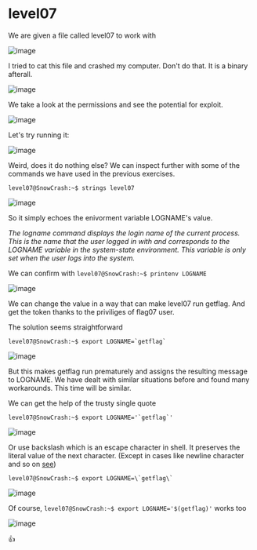 # level07
We are given a file called level07 to work with

![image](https://github.com/user-attachments/assets/62846dbd-88db-4111-a206-e910c3e3e917)

I tried to cat this file and crashed my computer. Don't do that. It is a binary afterall.

![image](https://github.com/user-attachments/assets/a6eaaed6-d583-4e70-bc4f-232e6808b74f)

We take a look at the permissions and see the potential for exploit.

![image](https://github.com/user-attachments/assets/29a3c37a-fa3e-4b7a-acca-3b0bcfcb157e)

Let's try running it:

![image](https://github.com/user-attachments/assets/24c2a827-052b-493a-8c8a-721207468a03)

Weird, does it do nothing else? We can inspect further with some of the commands we have used in the previous exercises.

`level07@SnowCrash:~$ strings level07`

![image](https://github.com/user-attachments/assets/e030042e-87bb-4134-bc9b-0dd83f91f16c)

So it simply echoes the enivorment variable LOGNAME's value.

_The logname command displays the login name of the current process. This is the name that the user logged in with and corresponds to the LOGNAME variable in the system-state environment. This variable is only set when the user logs into the system._

We can confirm with `level07@SnowCrash:~$ printenv LOGNAME`

![image](https://github.com/user-attachments/assets/1f43e154-4402-4ef1-ae0d-1fa41a848726)

We can change the value in a way that can make level07 run getflag. And get the token thanks to the priviliges of flag07 user.

The solution seems straightforward
```
level07@SnowCrash:~$ export LOGNAME=`getflag`
```

![image](https://github.com/user-attachments/assets/a31fc635-9451-4d0d-90fb-4edea50881a8)

But this makes getflag run prematurely and assigns the resulting message to LOGNAME.
We have dealt with similar situations before and found many workarounds. This time will be similar.

We can get the help of the trusty single quote
```
level07@SnowCrash:~$ export LOGNAME='`getflag`'
````

![image](https://github.com/user-attachments/assets/b1dc62af-d615-4299-b937-cc88c745b11c)

Or use backslash which is an escape character in shell. It preserves the literal value of the next character. (Except in cases like newline character and so on [see](https://stackoverflow.com/questions/65001228/why-putting-the-backslash-character-between-characters-in-commands-still-w))

```
level07@SnowCrash:~$ export LOGNAME=\`getflag\`
```

![image](https://github.com/user-attachments/assets/0acdda98-73eb-4cc5-a61a-53099d7b2378)

Of course, `level07@SnowCrash:~$ export LOGNAME='$(getflag)'` works too

![image](https://github.com/user-attachments/assets/6f813e76-73d8-4d0f-9574-c898914d9070)

👍
